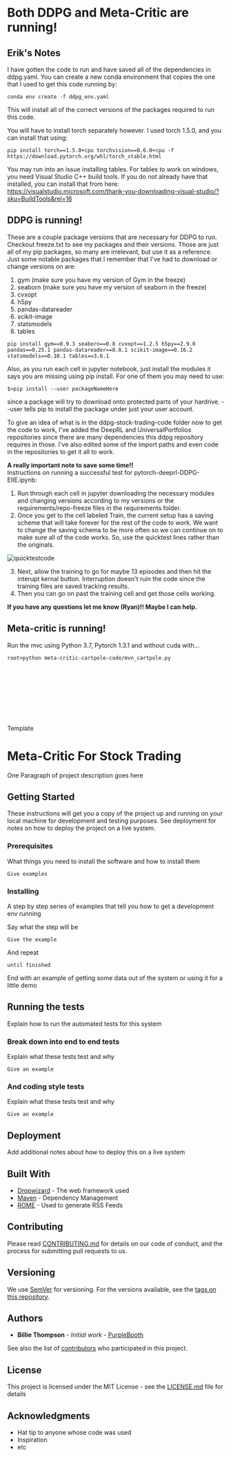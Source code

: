# Both DDPG and Meta-Critic are running!

## Erik's Notes

I have gotten the code to run and have saved all of the dependencies in ddpg.yaml. You can create a new conda environment that copies the one that I used to get this code running by:

```
conda env create -f ddpg_env.yaml
```

This will install all of the correct versions of the packages required to run this code.

You will have to install torch separately however. I used torch 1.5.0, and you can install that using:
```
pip install torch==1.5.0+cpu torchvision==0.6.0+cpu -f https://download.pytorch.org/whl/torch_stable.html
```

You may run into an issue installing tables. For tables to work on windows, you need Visual Studio C++ build tools. If you do not already have that installed, you can install that from here: https://visualstudio.microsoft.com/thank-you-downloading-visual-studio/?sku=BuildTools&rel=16

## DDPG is running!
These are a couple package versions that are necessary for DDPG to run. Checkout freeze.txt to see my packages and their versions. Those are just all of my pip packages, so many are irrelevant, but use it as a reference. Just some notable packages that I remember that I've had to download or change versions on are:
1. gym (make sure you have my version of Gym in the freeze)
2. seaborn (make sure you have my version of seaborn in the freeze)
3. cvxopt
4. h5py
5. pandas-datareader
6. scikit-image
7. statsmodels
8. tables

```
pip install gym==0.9.3 seaborn==0.8 cvxopt==1.2.5 h5py==2.9.0 pandas==0.25.1 pandas-datareader==0.8.1 scikit-image==0.16.2 statsmodels==0.10.1 tables==3.6.1
```

Also, as you run each cell in jupyter notebook, just install the modules it says you are missing using pip install. For one of them you may need to use:
```
$>pip install --user packageNameHere
```
since a package will try to download onto protected parts of your hardrive. --user tells pip to install the package under just your user account.

To give an idea of what is in the ddpg-stock-trading-code folder now to get the code to work, I've added the DeepRL and UniversalPortfolios repositories since there are many dependencies this ddpg repository requires in those. I've also edited some of the import paths and even code in the repositories to get it all to work.

**A really important note to save some time!!**  
Instructions on running a successful test for pytorch-deeprl-DDPG-EIIE.ipynb:
1. Run through each cell in jupyter downloading the necessary modules and changing versions according to my versions or the requirements/repo-freeze files in the requirements folder.
2. Once you get to the cell labeled Train, the current setup has a saving scheme that will take forever for the rest of the code to work. We want to change the saving schema to be more often so we can continue on to make sure all of the code works. So, use the quicktest lines rather than the originals.

![quicktestcode](readme_files/quicktest.PNG)

3. Next, allow the training to go for maybe 13 episodes and then hit the interupt kernal button. Interruption doesn't ruin the code since the training files are saved tracking results.
4. Then you can go on past the training cell and get those cells working.

**If you have any questions let me know (Ryan)!! Maybe I can help.**


## Meta-critic is running!
Run the mvc using Python 3.7, Pytorch 1.3.1 and without cuda with...
```
root>python meta-critic-cartpole-code/mvn_cartpole.py
```

<br/><br/><br/><br/><br/><br/><br/>

Template

# Meta-Critic For Stock Trading

One Paragraph of project description goes here

## Getting Started

These instructions will get you a copy of the project up and running on your local machine for development and testing purposes. See deployment for notes on how to deploy the project on a live system.

### Prerequisites

What things you need to install the software and how to install them

```
Give examples
```

### Installing

A step by step series of examples that tell you how to get a development env running

Say what the step will be

```
Give the example
```

And repeat

```
until finished
```

End with an example of getting some data out of the system or using it for a little demo

## Running the tests

Explain how to run the automated tests for this system

### Break down into end to end tests

Explain what these tests test and why

```
Give an example
```

### And coding style tests

Explain what these tests test and why

```
Give an example
```

## Deployment

Add additional notes about how to deploy this on a live system

## Built With

* [Dropwizard](http://www.dropwizard.io/1.0.2/docs/) - The web framework used
* [Maven](https://maven.apache.org/) - Dependency Management
* [ROME](https://rometools.github.io/rome/) - Used to generate RSS Feeds

## Contributing

Please read [CONTRIBUTING.md](https://gist.github.com/PurpleBooth/b24679402957c63ec426) for details on our code of conduct, and the process for submitting pull requests to us.

## Versioning

We use [SemVer](http://semver.org/) for versioning. For the versions available, see the [tags on this repository](https://github.com/your/project/tags).

## Authors

* **Billie Thompson** - *Initial work* - [PurpleBooth](https://github.com/PurpleBooth)

See also the list of [contributors](https://github.com/your/project/contributors) who participated in this project.

## License

This project is licensed under the MIT License - see the [LICENSE.md](LICENSE.md) file for details

## Acknowledgments

* Hat tip to anyone whose code was used
* Inspiration
* etc
